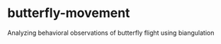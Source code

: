 butterfly-movement
==================

Analyzing behavioral observations of butterfly flight using biangulation
